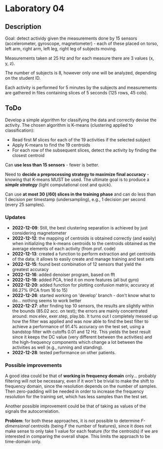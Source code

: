 # Laboratory 04

## Description

Goal: detect actividy given the measurements done by 15 sensors (accelerometer, gyroscope, magnetometer) - each of these placed on torso, left arm, right arm, left leg, right leg of subjects moving.

Measurements taken at 25 Hz and for each measure there are 3 values (x, y, z).

The number of subjects is 8, however only one will be analyzed, depending on the student ID.

Each activity is performed for 5 minutes by the subjects and measurements are gathered in files containing slices of 5 seconds (125 rows, 45 cols).

## ToDo

Develop a simple algorithm for classifying the data and correctly devise the activity.
The chosen algorithm is K-means (clustering applied to classification):

* Read first *M* slices for each of the 19 activities if the selected subject
* Apply K-means to find the 19 centroids
* For each row of the subsequent slices, detect the activity by finding the closest centroid

Can **use less than 15 sensors** - fewer is better.

Need to **decide a preprocessing strategy to maximize final accuracy** - knowing that K-means MUST be used.
The ultimate goal is to produce a ***simple strategy*** (light computational cost and quick).

Can use **at most 30 (/60) slices in the training phase** and can do less than 1 decision per timestamp (undersampling), e.g., 1 decision per second (every 25 samples).

### Updates

* **2022-12-09**: Still, the best clustering separation is achieved by just considering magnetometer
* **2022-12-12**: the mapping of centroids is obtained correctly (and easily) when initializing the k-means centroids to the centroids obtained as the average elements of each activity (from prof. code)
* **2022-12-13**: created a function to perform extraction and get centroids of the data; it allows to easily create and manage training and test sets
* **2022-12-15**: found best combination of 12 sensors that yield the greatest accuracy
* **2022-12-16**: added denoiser program, based on fft
* **2022-12-19**: added PCA, tried it on more features (all but gyro)
* **2022-12-20**: added function for plotting confusion matrix; accuracy at 86.27% (PCA from 16 to 15)
* **2022-12-26**: started working on 'develop' branch - don't know what to do... nothing seems to work better
* **2022-12-27**: after finding top 10 sensors, the results are slightly within the bounds (85.02 acc. on test); the errors are mainly concentrated around: mov.elev, exer.step, play.bb. It turns out I completely messed up how the filter was applied and was now able to find the best filter to achieve a performance of 91.4% accuracy on the test set, using a bandstop filter with cutoffs 0.01 and 12 Hz. This yields the best result since it keeps the DC value (very different between the activities) and the high-frequency components which change a lot between the activities as well (e.g., running and standing).
* **2022-12-28**: tested performance on other patients.

### Possible improvements

A good idea could be that of **working in frequency domain** only... probably filtering will not be necessary, even if it won't be trivial to make the shift to frequency domain, since the resolution depends on the number of samples. Then zero-padding will be needed in order to increase the frequency resolution for the training set, which has less samples than the test set.

Another possible improvement could be that of taking as values of the signals the autocorrelation.

**Problem**: for both these approaches, it is not possible to determine *F-dimensional* centroids (being *F* the number of features), since it does not make sense to only take 1 value for each feature (for the centroids) if we are interested in comparing the overall shape.
This limits the approach to be time-domain only.
